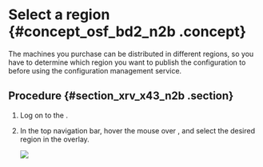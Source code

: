 # Select a region {#concept_osf_bd2_n2b .concept}

The machines you purchase can be distributed in different regions, so you have to determine which region you want to publish the configuration to before using the configuration management service.

## Procedure {#section_xrv_x43_n2b .section}

1.  Log on to the .
2.  In the top navigation bar, hover the mouse over , and select the desired region in the overlay.

    ![](http://aliware-images.oss-cn-hangzhou.aliyuncs.com/acms/sc_region.png)



